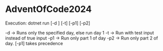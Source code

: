# AdventOfCode2024

Execution: dotnet run [-d <day being run>] [-t] [-p1] [-p2]

-d <day being run>	-> Runs only the specified day, else run day 1
-t					-> Run with test input instead of true input
-p1					-> Run only part 1 of day
-p2					-> Run only part 2 of day. [-p1] takes precedence